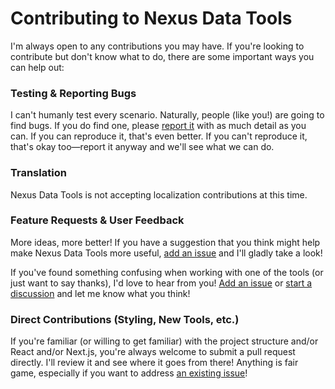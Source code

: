 # Contributing to Nexus Data Tools

I'm always open to any contributions you may have. If you're looking to contribute but don't know what to do, there are some important ways you can help out:

### Testing & Reporting Bugs

I can't humanly test every scenario. Naturally, people (like you!) are going to find bugs. If you do find one, please [report it](/BellCubeDev/nexus-data-tools/issues/new) with as much detail as you can. If you can reproduce it, that's even better. If you can't reproduce it, that's okay too—report it anyway and we'll see what we can do.

### Translation

Nexus Data Tools is not accepting localization contributions at this time.

### Feature Requests & User Feedback

More ideas, more better! If you have a suggestion that you think might help make Nexus Data Tools more useful, [add an issue](/BellCubeDev/nexus-data-tools/issues/new) and I'll gladly take a look!

If you've found something confusing when working with one of the tools (or just want to say thanks), I'd love to hear from you! [Add an issue](/BellCubeDev/nexus-data-tools/issues/new) or [start a discussion](/BellCubeDev/nexus-data-tools/discussions/new) and let me know what you think!

### Direct Contributions (Styling, New Tools, etc.)

If you're familiar (or willing to get familiar) with the project structure and/or React and/or Next.js, you're always welcome to submit a pull request directly. I'll review it and see where it goes from there! Anything is fair game, especially if you want to address [an existing issue](/BellCubeDev/nexus-data-tools/issues)!
